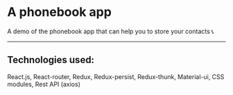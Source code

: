 # A phonebook app

A demo of the phonebook app that can help you to store your contacts :telephone_receiver: 

- - - -

## Technologies used: 

React.js, React-router, Redux, Redux-persist, Redux-thunk, Material-ui, CSS modules, Rest API (axios)  

